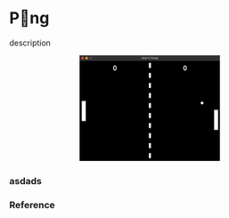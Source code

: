 # P🏓ng
description

<p align = "center">
<img src = "./README Files/pong.gif" width = "50%">
</p>


### asdads

### Reference

